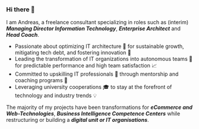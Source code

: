 ### Hi there 👋

I am Andreas, a freelance consultant specializing in roles such as (interim) **_Managing Director Information Technology_**, **_Enterprise Architect_** and **_Head Coach_**. 

- Passionate about optimizing IT architecture 💼 for sustainable growth, mitigating tech debt, and fostering innovation 🌱
- Leading the transformation of IT organizations into autonomous teams 🚀 for predictable performance and high team satisfaction 📈
- Committed to upskilling IT professionals 🌟 through mentorship and coaching programs 👥
- Leveraging university cooperations 🎓 to stay at the forefront of technology and industry trends 💡

The majority of my projects have been transformations for **_eCommerce and Web-Technologies_**, **_Business Intelligence Competence Centers_** while restructuring or building a **_digital unit or IT organisations_**. 
<!--
**web-devil/web-devil** is a ✨ _special_ ✨ repository because its `README.md` (this file) appears on your GitHub profile.

Here are some ideas to get you started:

- 🔭 I’m currently working on ...
- 🌱 I’m currently learning ...
- 👯 I’m looking to collaborate on ...
- 🤔 I’m looking for help with ...
- 💬 Ask me about ...
- 📫 How to reach me: ...
- 😄 Pronouns: ...
- ⚡ Fun fact: ...
-->
